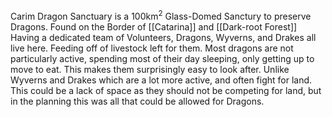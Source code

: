 Carim Dragon Sanctuary is a 100km$^2$ Glass-Domed Sanctury to preserve Dragons. Found on the Border of [[Catarina]] and [[Dark-root  Forest]] Having a dedicated team of Volunteers, Dragons, Wyverns, and Drakes all live here. Feeding off of livestock left for them. Most dragons are not particularly active, spending most of their day sleeping, only getting up to move to eat. This makes them surprisingly easy to look after. Unlike Wyverns and Drakes which are a lot more active, and often fight for land. This could be a lack of space as they should not be competing for land, but in the planning this was all that could be allowed for Dragons.